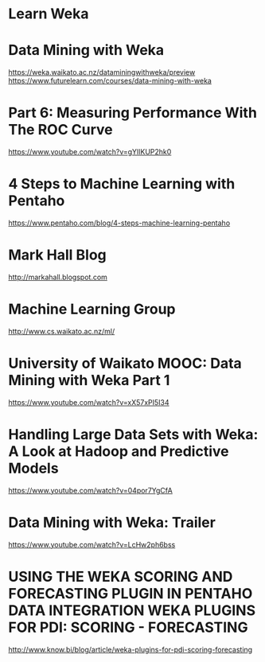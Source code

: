 # Learn Weka

# Data Mining with Weka
https://weka.waikato.ac.nz/dataminingwithweka/preview <BR>
https://www.futurelearn.com/courses/data-mining-with-weka <BR>


# Part 6: Measuring Performance With The ROC Curve
https://www.youtube.com/watch?v=gYIlKUP2hk0 <BR>

# 4 Steps to Machine Learning with Pentaho
https://www.pentaho.com/blog/4-steps-machine-learning-pentaho <BR>

# Mark Hall Blog
http://markahall.blogspot.com

# Machine Learning Group 
http://www.cs.waikato.ac.nz/ml/

# University of Waikato MOOC: Data Mining with Weka Part 1
https://www.youtube.com/watch?v=xX57xPI5I34

# Handling Large Data Sets with Weka: A Look at Hadoop and Predictive Models
https://www.youtube.com/watch?v=04por7YgCfA

# Data Mining with Weka: Trailer
https://www.youtube.com/watch?v=LcHw2ph6bss

# USING THE WEKA SCORING AND FORECASTING PLUGIN IN PENTAHO DATA INTEGRATION WEKA PLUGINS FOR PDI: SCORING - FORECASTING
http://www.know.bi/blog/article/weka-plugins-for-pdi-scoring-forecasting
